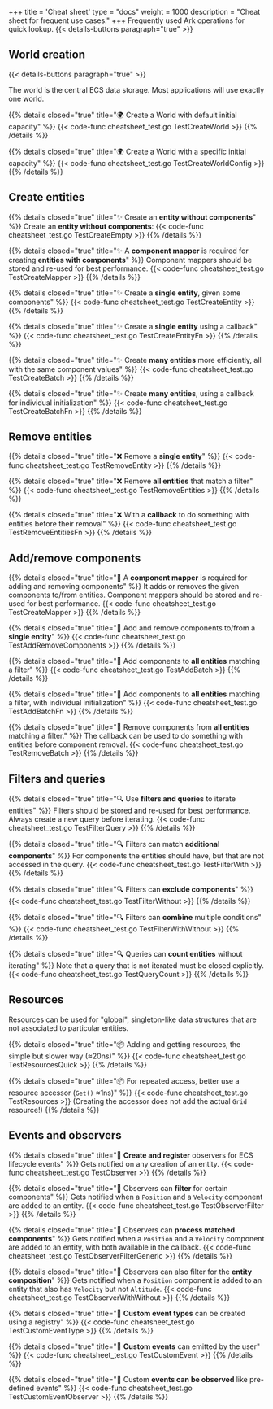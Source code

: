 +++
title = 'Cheat sheet'
type = "docs"
weight = 1000
description = "Cheat sheet for frequent use cases."
+++
Frequently used Ark operations for quick lookup.
{{< details-buttons paragraph="true" >}}

## World creation
{{< details-buttons paragraph="true" >}}

The world is the central ECS data storage.
Most applications will use exactly one world.

{{% details closed="true" title="🌍 Create a World with default initial capacity" %}}
{{< code-func cheatsheet_test.go TestCreateWorld >}}
{{% /details %}}

{{% details closed="true" title="🌍 Create a World with a specific initial capacity" %}}
{{< code-func cheatsheet_test.go TestCreateWorldConfig >}}
{{% /details %}}

## Create entities

{{% details closed="true" title="✨ Create an **entity without components**" %}}
Create an **entity without components**:
{{< code-func cheatsheet_test.go TestCreateEmpty >}}
{{% /details %}}

{{% details closed="true" title="✨ A **component mapper** is required for creating **entities with components**" %}}
Component mappers should be stored and re-used for best performance.
{{< code-func cheatsheet_test.go TestCreateMapper >}}
{{% /details %}}

{{% details closed="true" title="✨ Create a **single entity**, given some components" %}}
{{< code-func cheatsheet_test.go TestCreateEntity >}}
{{% /details %}}

{{% details closed="true" title="✨ Create a **single entity** using a callback" %}}
{{< code-func cheatsheet_test.go TestCreateEntityFn >}}
{{% /details %}}

{{% details closed="true" title="✨ Create **many entities** more efficiently, all with the same component values" %}}
{{< code-func cheatsheet_test.go TestCreateBatch >}}
{{% /details %}}

{{% details closed="true" title="✨ Create **many entities**, using a callback for individual initialization" %}}
{{< code-func cheatsheet_test.go TestCreateBatchFn >}}
{{% /details %}}

## Remove entities

{{% details closed="true" title="❌ Remove a **single entity**" %}}
{{< code-func cheatsheet_test.go TestRemoveEntity >}}
{{% /details %}}


{{% details closed="true" title="❌ Remove **all entities** that match a filter" %}}
{{< code-func cheatsheet_test.go TestRemoveEntities >}}
{{% /details %}}

{{% details closed="true" title="❌ With a **callback** to do something with entities before their removal" %}}
{{< code-func cheatsheet_test.go TestRemoveEntitiesFn >}}
{{% /details %}}

## Add/remove components

{{% details closed="true" title="🧩 A **component mapper** is required for adding and removing components" %}}
It adds or removes the given components to/from entities.
Component mappers should be stored and re-used for best performance.
{{< code-func cheatsheet_test.go TestCreateMapper >}}
{{% /details %}}

{{% details closed="true" title="🧩 Add and remove components to/from a **single entity**" %}}
{{< code-func cheatsheet_test.go TestAddRemoveComponents >}}
{{% /details %}}

{{% details closed="true" title="🧩 Add components to **all entities** matching a filter" %}}
{{< code-func cheatsheet_test.go TestAddBatch >}}
{{% /details %}}

{{% details closed="true" title="🧩 Add components to **all entities** matching a filter, with individual initialization" %}}
{{< code-func cheatsheet_test.go TestAddBatchFn >}}
{{% /details %}}

{{% details closed="true" title="🧩 Remove components from **all entities** matching a filter." %}}
The callback can be used to do something with entities before component removal.
{{< code-func cheatsheet_test.go TestRemoveBatch >}}
{{% /details %}}

## Filters and queries

{{% details closed="true" title="🔍 Use **filters and queries** to iterate entities" %}}
Filters should be stored and re-used for best performance.  
Always create a new query before iterating.
{{< code-func cheatsheet_test.go TestFilterQuery >}}
{{% /details %}}

{{% details closed="true" title="🔍 Filters can match **additional components**" %}}
For components the entities should have, but that are not accessed in the query.
{{< code-func cheatsheet_test.go TestFilterWith >}}
{{% /details %}}

{{% details closed="true" title="🔍 Filters can **exclude components**" %}}
{{< code-func cheatsheet_test.go TestFilterWithout >}}
{{% /details %}}

{{% details closed="true" title="🔍 Filters can **combine** multiple conditions" %}}
{{< code-func cheatsheet_test.go TestFilterWithWithout >}}
{{% /details %}}

{{% details closed="true" title="🔍 Queries can **count entities** without iterating" %}}
Note that a query that is not iterated must be closed explicitly.
{{< code-func cheatsheet_test.go TestQueryCount >}}
{{% /details %}}

## Resources

Resources can be used for "global", singleton-like data structures that are not associated to particular entities.

{{% details closed="true" title="📦 Adding and getting resources, the simple but slower way (&approx;20ns)" %}}
{{< code-func cheatsheet_test.go TestResourcesQuick >}}
{{% /details %}}

{{% details closed="true" title="📦 For repeated access, better use a resource accessor (`Get()` &approx;1ns)" %}}
{{< code-func cheatsheet_test.go TestResources >}}
(Creating the accessor does not add the actual `Grid` resource!)
{{% /details %}}

## Events and observers

{{% details closed="true" title="👀 **Create and register** observers for ECS lifecycle events" %}}
Gets notified on any creation of an entity.
{{< code-func cheatsheet_test.go TestObserver >}}
{{% /details %}}

{{% details closed="true" title="👀 Observers can **filter** for certain components" %}}
Gets notified when a `Position` and a `Velocity` component are added to an entity.
{{< code-func cheatsheet_test.go TestObserverFilter >}}
{{% /details %}}

{{% details closed="true" title="👀 Observers can **process matched components**" %}}
Gets notified when a `Position` and a `Velocity` component are added to an entity,
with both available in the callback.
{{< code-func cheatsheet_test.go TestObserverFilterGeneric >}}
{{% /details %}}

{{% details closed="true" title="👀 Observers can also filter for the **entity composition**" %}}
Gets notified when a `Position` component is added to an entity
that also has `Velocity` but not `Altitude`.
{{< code-func cheatsheet_test.go TestObserverWithWithout >}}
{{% /details %}}

{{% details closed="true" title="📣 **Custom event types** can be created using a registry" %}}
{{< code-func cheatsheet_test.go TestCustomEventType >}}
{{% /details %}}

{{% details closed="true" title="📣 **Custom events** can emitted by the user" %}}
{{< code-func cheatsheet_test.go TestCustomEvent >}}
{{% /details %}}

{{% details closed="true" title="📣 Custom **events can be observed** like pre-defined events" %}}
{{< code-func cheatsheet_test.go TestCustomEventObserver >}}
{{% /details %}}
